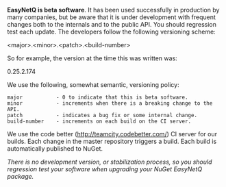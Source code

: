 **EasyNetQ is beta software**. It has been used successfully in production by many companies, but be aware that it is under development with frequent changes both to the internals and to the public API. You should regression test each update. The developers follow the following versioning scheme:

&lt;major&gt;.&lt;minor&gt;.&lt;patch&gt;.&lt;build-number&gt;

So for example, the version at the time this was written was:

0.25.2.174

We use the following, somewhat semantic, versioning policy:

    major           - 0 to indicate that this is beta software.
    minor           - increments when there is a breaking change to the API.
    patch           - indicates a bug fix or some internal change.
    build-number    - increments on each build on the CI server.

We use the code better (http://teamcity.codebetter.com/) CI server for our builds. Each change in the master repository triggers a build. Each build is automatically published to NuGet. 

_There is no development version, or stabilization process, so you should regression test your software when upgrading your NuGet EasyNetQ package._